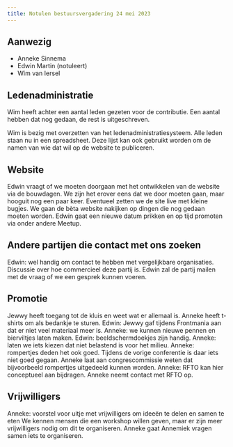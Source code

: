 ```yaml
---
title: Notulen bestuursvergadering 24 mei 2023
---
```


## Aanwezig

-   Anneke Sinnema
-   Edwin Martin (notuleert)
-   Wim van Iersel

## Ledenadministratie

Wim heeft achter een aantal leden gezeten voor de contributie. Een aantal hebben dat nog gedaan, de rest is uitgeschreven.

Wim is bezig met overzetten van het ledenadministratiesysteem. Alle leden staan nu in een spreadsheet.
Deze lijst kan ook gebruikt worden om de namen van wie dat wil op de website te publiceren.

## Website

Edwin vraagt of we moeten doorgaan met het ontwikkelen van de website via de bouwdagen.
We zijn het erover eens dat we door moeten gaan, maar hooguit nog een paar keer.
Eventueel zetten we de site live met kleine bugjes.
We gaan de bèta website nakijken op dingen die nog gedaan moeten worden.
Edwin gaat een nieuwe datum prikken en op tijd promoten via onder andere Meetup.

## Andere partijen die contact met ons zoeken

Edwin: wel handig om contact te hebben met vergelijkbare organisaties.
Discussie over hoe commercieel deze partij is.
Edwin zal de partij mailen met de vraag of we een gesprek kunnen voeren.

## Promotie

Jewwy heeft toegang tot de kluis en weet wat er allemaal is.
Anneke heeft t-shirts om als bedankje te sturen.
Edwin: Jewwy gaf tijdens Frontmania aan dat er niet veel materiaal meer is.
Anneke: we kunnen nieuwe pennen en bierviltjes laten maken.
Edwin: beeldschermdoekjes zijn handig.
Anneke: laten we iets kiezen dat niet belastend is voor het milieu.
Anneke: rompertjes deden het ook goed. Tijdens de vorige conferentie is daar iets niet goed gegaan.
Anneke laat aan congrescommissie weten dat bijvoorbeeld rompertjes uitgedeeld kunnen worden.
Anneke: RFTO kan hier conceptueel aan bijdragen. Anneke neemt contact met RFTO op.

## Vrijwilligers

Anneke: voorstel voor uitje met vrijwilligers om ideeën te delen en samen te eten
We kennen mensen die een workshop willen geven, maar er zijn meer vrijwilligers nodig om dit te organiseren.
Anneke gaat Annemiek vragen samen iets te organiseren.
